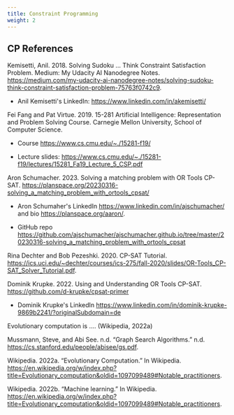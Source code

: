 ```yaml
---
title: Constraint Programming
weight: 2
---
```


## CP References 

Kemisetti, Anil. 2018. Solving Sudoku … Think Constraint Satisfaction Problem. Medium: My Udacity AI Nanodegree Notes. https://medium.com/my-udacity-ai-nanodegree-notes/solving-sudoku-think-constraint-satisfaction-problem-75763f0742c9. 

- Anil Kemisetti's LinkedIn: https://www.linkedin.com/in/akemisetti/  

Fei Fang and Pat Virtue. 2019.  15-281 Artificial Intelligence: Representation and Problem Solving Course. Carnegie Mellon University, School of Computer Science. 

- Course https://www.cs.cmu.edu/~./15281-f19/  

- Lecture slides: https://www.cs.cmu.edu/~./15281-f19/lectures/15281_Fa19_Lecture_5_CSP.pdf  

Aron Schumacher. 2023. Solving a matching problem with OR Tools CP-SAT. https://planspace.org/20230316-solving_a_matching_problem_with_ortools_cpsat/  

- Aron Schumaher's LinkedIn https://www.linkedin.com/in/ajschumacher/ and bio https://planspace.org/aaron/.  

- GitHub repo https://github.com/ajschumacher/ajschumacher.github.io/tree/master/20230316-solving_a_matching_problem_with_ortools_cpsat  

Rina Dechter and Bob Pezeshki. 2020. CP-SAT Tutorial. https://ics.uci.edu/~dechter/courses/ics-275/fall-2020/slides/OR-Tools_CP-SAT_Solver_Tutorial.pdf.  

Dominik Krupke. 2022. Using and Understanding OR Tools CP-SAT.  https://github.com/d-krupke/cpsat-primer  

- Dominik Krupke's LinkedIn https://www.linkedin.com/in/dominik-krupke-9869b2241/?originalSubdomain=de  

Evolutionary computation is .... (Wikipedia, 2022a) 

Mussmann, Steve, and Abi See. n.d. “Graph Search Algorithms.” n.d. https://cs.stanford.edu/people/abisee/gs.pdf. 

Wikipedia. 2022a. “Evolutionary Computation.” In Wikipedia. https://en.wikipedia.org/w/index.php?title=Evolutionary_computation&oldid=1097099489#Notable_practitioners. 

Wikipedia. 2022b. “Machine learning.” In Wikipedia. https://en.wikipedia.org/w/index.php?title=Evolutionary_computation&oldid=1097099489#Notable_practitioners. 